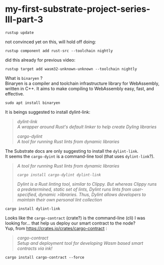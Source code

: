 # my-first-substrate-project-series-III-part-3

```
rustup update
```
  
not convinced yet on this, will hold off doing:
```
rustup component add rust-src --toolchain nightly
```
  
did this already for previous video:
```
rustup target add wasm32-unknown-unknown --toolchain nightly
```

What is ```binaryen``` ?  
Binaryen is a compiler and toolchain infrastructure library for WebAssembly, written in C++. It aims to make compiling to WebAssembly easy, fast, and effective.  
  
```
sudo apt install binaryen
```
  
It is beings suggested to install dylint-link:  
  
>
> _dylint-link  
> A wrapper around Rust's default linker to help create Dyling libraries_  
>  
> _cargo-dylint  
> A tool for running Rust lints from dynamic libraries_  
>  
  
The Substrate docs are only suggesting to install the ```dylint-link```.  
It seems the ```cargo-dyint``` is a command-line tool (that uses ```dylint-link```?).  
  
>_A tool for running Rust lints from dynamic libraries_
>
>_```cargo install cargo-dylint dylint-link```_
>
>_Dylint is a Rust linting tool, similar to Clippy. But whereas Clippy runs a predetermined, static set of lints, Dylint runs lints from user-specified, dynamic >libraries. Thus, Dylint allows developers to maintain their own personal lint collection_  
  

```
cargo install dylint-link
```
  

Looks like the ```cargo-contract``` (crate?) is the command-line (cli) I was looking for... that help us deploy our smart contract to the node?  
Yup, from  https://crates.io/crates/cargo-contract :  
  
>  
> _cargo-contract  
> Setup and deployment tool for developing Wasm based smart contracts via ink!_  
>  
```
cargo install cargo-contract --force
```
  
  
